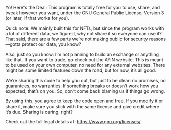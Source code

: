 Yo! Here's the Deal:
This program is totally free for you to use, share, and tweak however you want, under the GNU General Public License, Version 3 (or later, if that works for you).

Quick note: We mainly built this for NFTs, but since the program works with a lot of different data, we figured, why not share it so everyone can use it? That said, there are a few parts we’re not making public for security reasons—gotta protect our data, you know?

Also, just so you know: I’m not planning to build an exchange or anything like that. If you want to trade, go check out the AYIN website. This is meant to be used on your own computer, no need for any external websites. There might be some limited features down the road, but for now, it’s all good.

We’re sharing this code to help you out, but just to be clear: no promises, no guarantees, no warranties. If something breaks or doesn’t work how you expected, that’s on you. So, don’t come back blaming us if things go wrong.

By using this, you agree to keep the code open and free. If you modify it or share it, make sure you stick with the same license and give credit where it’s due. Sharing is caring, right?

Check out the full legal details at: https://www.gnu.org/licenses/.
